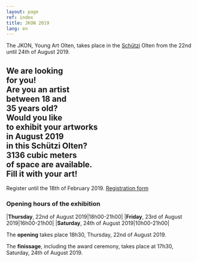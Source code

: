 ```yaml
---
layout: page
ref: index
title: JKON 2019
lang: en
---
```


The JKON, Young Art Olten, takes place in the [Schützi](https://schuetzi.ch/) Olten from the 22nd until 24th of August 2019.

## We are looking<br>for you!<br>Are you an artist<br>between 18 and<br>35 years old?<br>Would you like<br>to exhibit your artworks<br>in August 2019<br>in this Schützi Olten?<br>3136 cubic meters<br>of space are available.<br>Fill it with your art!
Register until the 18th of February 2019. [Registration form](/call-for-artists.en.html)

### Opening hours of the exhibition

|__Thursday__, 22nd of August 2019|18h00-21h00|
|__Friday__, 23rd of August 2019|16h00-21h00|
|__Saturday__, 24th of August 2019|10h00-21h00|

The __opening__ takes place 18h30, Thursday, 22nd of August 2019. 

The __finissage__, including the award ceremony, takes place at 17h30, Saturday, 24th of August 2019. 
